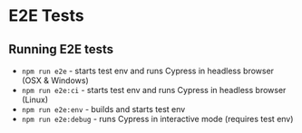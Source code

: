 # E2E Tests

## Running E2E tests
- `npm run e2e` - starts test env and runs Cypress in headless browser (OSX & Windows)
- `npm run e2e:ci` - starts test env and runs Cypress in headless browser (Linux)
- `npm run e2e:env` - builds and starts test env
- `npm run e2e:debug` - runs Cypress in interactive mode (requires test env)

